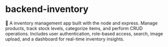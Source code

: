 # backend-inventory
🛒 A inventory management app built with the node and express. Manage products, track stock levels, categorize items, and perform CRUD operations. Includes user authentication, role-based access, search, image upload, and a dashboard for real-time inventory insights.
